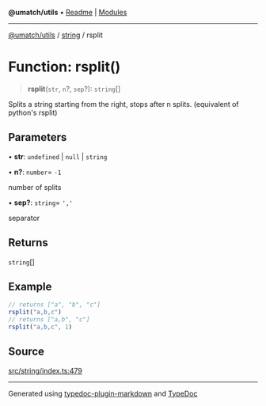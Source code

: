 **@umatch/utils** • [Readme](../../index.md) \| [Modules](../../modules.md)

***

[@umatch/utils](../../modules.md) / [string](../index.md) / rsplit

# Function: rsplit()

> **rsplit**(`str`, `n`?, `sep`?): `string`[]

Splits a string starting from the right, stops after n splits.
(equivalent of python's rsplit)

## Parameters

• **str**: `undefined` \| `null` \| `string`

• **n?**: `number`= `-1`

number of splits

• **sep?**: `string`= `','`

separator

## Returns

`string`[]

## Example

```ts
// returns ["a", "b", "c"]
rsplit("a,b,c")
// returns ["a,b", "c"]
rsplit("a,b,c", 1)
```

## Source

[src/string/index.ts:479](https://github.com/umatch-oficial/utils/blob/c1935bc/src/string/index.ts#L479)

***

Generated using [typedoc-plugin-markdown](https://www.npmjs.com/package/typedoc-plugin-markdown) and [TypeDoc](https://typedoc.org/)
